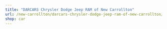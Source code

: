 ```yaml
---
title: "DARCARS Chrysler Dodge Jeep RAM of New Carrollton"
url: /new-carrollton/darcars-chrysler-dodge-jeep-ram-of-new-carrollton/
shop: car
---
```

